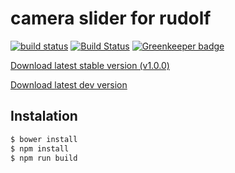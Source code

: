# camera slider for rudolf

[![build status](https://gitlab.com/rudolfcms/camera-slider/badges/master/build.svg)](https://gitlab.com/rudolfcms/camera-slider/commits/master)
[![Build Status](https://travis-ci.org/rudolfcms/camera-slider.svg?branch=master)](https://travis-ci.org/rudolfcms/camera-slider)
[![Greenkeeper badge](https://badges.greenkeeper.io/rudolfcms/camera-slider.svg)](https://greenkeeper.io/)

[Download latest stable version (v1.0.0)](https://github.com/rudolfcms/camera-slider/releases/download/v1.0.0/camera-slider.zip)

[Download latest dev version](https://gitlab.com/rudolfcms/camera-slider/builds/artifacts/master/download?job=build)

## Instalation

```bash
$ bower install
$ npm install
$ npm run build
```

